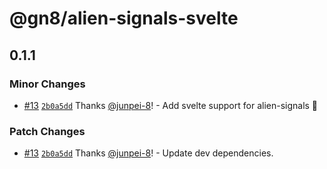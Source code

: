 # @gn8/alien-signals-svelte

## 0.1.1

### Minor Changes

- [#13](https://github.com/gn8-ai/universe-alien-signals/pull/13) [`2b0a5dd`](https://github.com/gn8-ai/universe-alien-signals/commit/2b0a5ddf0e0b11d09259923ceeb7bacd2ce71c41) Thanks [@junpei-8](https://github.com/junpei-8)! - Add svelte support for alien-signals 🚀

### Patch Changes

- [#13](https://github.com/gn8-ai/universe-alien-signals/pull/13) [`2b0a5dd`](https://github.com/gn8-ai/universe-alien-signals/commit/2b0a5ddf0e0b11d09259923ceeb7bacd2ce71c41) Thanks [@junpei-8](https://github.com/junpei-8)! - Update dev dependencies.

